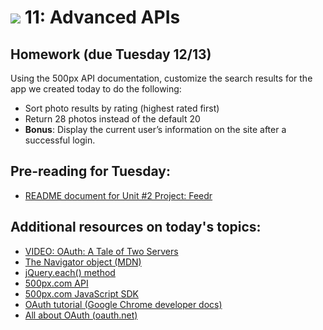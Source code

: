 # ![](https://ga-dash.s3.amazonaws.com/production/assets/logo-9f88ae6c9c3871690e33280fcf557f33.png) 11: Advanced APIs

## Homework (due Tuesday 12/13)

Using the 500px API documentation, customize the search results for the app we created today to do the following:
   - Sort photo results by rating (highest rated first)
   - Return 28 photos instead of the default 20
   - __Bonus__: Display the current user’s information on the site after a successful login. 

## Pre-reading for Tuesday:

* [README document for Unit #2 Project: Feedr](https://github.com/svodnik/JS-Unit-2-Project-Starter-Code)

## Additional resources on today's topics:

- [VIDEO: OAuth: A Tale of Two Servers](https://www.youtube.com/watch?v=tFYrq3d54Dc)
- [The Navigator object (MDN)](https://developer.mozilla.org/en-US/docs/Web/API/Navigator)
- [jQuery.each() method](https://api.jquery.com/jQuery.each/)
- [500px.com API](https://github.com/500px/api-documentation)
- [500px.com JavaScript SDK](https://github.com/500px/500px-js-sdk)
- [OAuth tutorial (Google Chrome developer docs)](https://developer.chrome.com/extensions/tut_oauth)
- [All about OAuth (oauth.net)](https://oauth.net)
